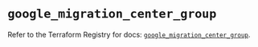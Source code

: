 # `google_migration_center_group`

Refer to the Terraform Registry for docs: [`google_migration_center_group`](https://registry.terraform.io/providers/hashicorp/google/6.40.0/docs/resources/migration_center_group).
